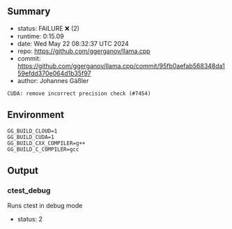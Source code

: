 ## Summary

- status:  FAILURE ❌ (2)
- runtime: 0:15.09
- date:    Wed May 22 08:32:37 UTC 2024
- repo:    https://github.com/ggerganov/llama.cpp
- commit:  https://github.com/ggerganov/llama.cpp/commit/95fb0aefab568348da159efdd370e064d1b35f97
- author:  Johannes Gäßler
```
CUDA: remove incorrect precision check (#7454)
```

## Environment

```
GG_BUILD_CLOUD=1
GG_BUILD_CUDA=1
GG_BUILD_CXX_COMPILER=g++
GG_BUILD_C_COMPILER=gcc
```

## Output

### ctest_debug

Runs ctest in debug mode
- status: 2
```

```

